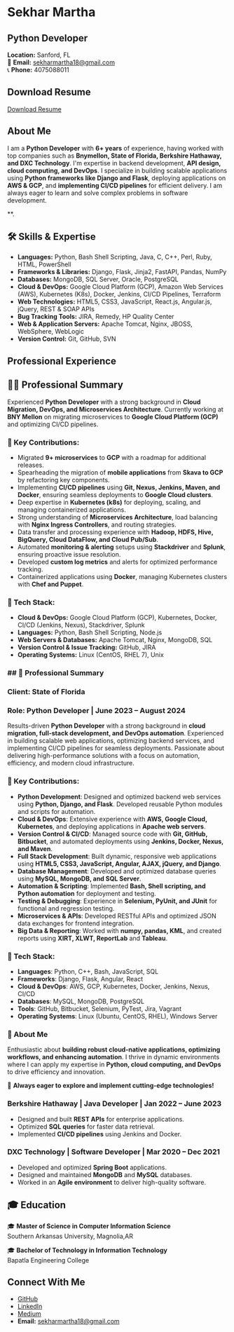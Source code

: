 
# Sekhar Martha

## Python Developer  
**Location:** Sanford, FL  
📧 **Email:** sekharmartha18@gmail.com  
📞 **Phone:** 4075088011  

## Download Resume  
 [Download Resume](https://github.com/Manmadha1/ManmadharaoPatibandla.github.io-portfolio/blob/main/Manmadharao.Paribandla%20Resume.docx)

##  About Me  
I am a **Python Developer** with **6+ years** of experience, having worked with top companies such as **Bnymellon, State of Florida, Berkshire Hathaway, and DXC Technology**. I'm expertise in backend development, **API design, cloud computing, and DevOps**. I specialize in building scalable applications using **Python frameworks like Django and Flask**, deploying applications on **AWS & GCP**, and **implementing CI/CD pipelines** for efficient delivery. I am always eager to learn and solve complex problems in software development.

**.


## 🛠 Skills & Expertise  

- **Languages:** Python, Bash Shell Scripting, Java, C, C++, Perl, Ruby, HTML, PowerShell  
- **Frameworks & Libraries:** Django, Flask, Jinja2, FastAPI, Pandas, NumPy  
- **Databases:** MongoDB, SQL Server, Oracle, PostgreSQL  
- **Cloud & DevOps:** Google Cloud Platform (GCP), Amazon Web Services (AWS), Kubernetes (K8s), Docker, Jenkins, CI/CD Pipelines, Terraform  
- **Web Technologies:** HTML5, CSS3, JavaScript, React.js, Angular.js, jQuery, REST & SOAP APIs  
- **Bug Tracking Tools:** JIRA, Remedy, HP Quality Center  
- **Web & Application Servers:** Apache Tomcat, Nginx, JBOSS, WebSphere, WebLogic  
- **Version Control:** Git, GitHub, SVN  

##  Professional Experience  

## 👨‍💻 Professional Summary  

Experienced **Python Developer** with a strong background in **Cloud Migration, DevOps, and Microservices Architecture**. 
Currently working at **BNY Mellon** on migrating microservices to **Google Cloud Platform (GCP)** and optimizing CI/CD pipelines.  

### 🔹 Key Contributions:  
- Migrated **9+ microservices** to **GCP** with a roadmap for additional releases.  
- Spearheading the migration of **mobile applications** from **Skava to GCP** by refactoring key components.  
- Implementing **CI/CD pipelines** using **Git, Nexus, Jenkins, Maven, and Docker**, ensuring seamless deployments to **Google Cloud clusters**.  
- Deep expertise in **Kubernetes (k8s)** for deploying, scaling, and managing containerized applications.  
- Strong understanding of **Microservices Architecture**, load balancing with **Nginx Ingress Controllers**, and routing strategies.  
- Data transfer and processing experience with **Hadoop, HDFS, Hive, BigQuery, Cloud DataFlow, and Cloud Pub/Sub**.  
- Automated **monitoring & alerting** setups using **Stackdriver** and **Splunk**, ensuring proactive issue resolution.  
- Developed **custom log metrics** and alerts for optimized performance tracking.  
- Containerized applications using **Docker**, managing Kubernetes clusters with **Chef and Puppet**.  

### 🔹 Tech Stack:  
- **Cloud & DevOps:** Google Cloud Platform (GCP), Kubernetes, Docker, CI/CD (Jenkins, Nexus), Stackdriver, Splunk  
- **Languages:** Python, Bash Shell Scripting, Node.js  
- **Web Servers & Databases:** Apache Tomcat, Nginx, MongoDB, SQL  
- **Version Control & Issue Tracking:** GitHub, JIRA  
- **Operating Systems:** Linux (CentOS, RHEL 7), Unix  

### ## 🚀 Professional Summary  

### Client: **State of Florida**  
### Role: **Python Developer** | **June 2023 – August 2024**  

Results-driven **Python Developer** with a strong background in **cloud migration, full-stack development, and DevOps automation**. Experienced in building scalable web applications, optimizing backend services, and implementing CI/CD pipelines for seamless deployments. Passionate about delivering high-performance solutions with a focus on automation, efficiency, and modern cloud infrastructure.  

### 🔹 Key Contributions:  
- **Python Development**: Designed and optimized backend web services using **Python, Django, and Flask**. Developed reusable Python modules and scripts for automation.  
- **Cloud & DevOps**: Extensive experience with **AWS, Google Cloud, Kubernetes**, and deploying applications in **Apache web servers**.  
- **Version Control & CI/CD**: Managed source code with **Git, GitHub, Bitbucket**, and automated deployments using **Jenkins, Docker, Nexus, and Maven**.  
- **Full Stack Development**: Built dynamic, responsive web applications using **HTML5, CSS3, JavaScript, Angular, AJAX, jQuery, and Django**.  
- **Database Management**: Developed and optimized database queries using **MySQL, MongoDB, and SQL Server**.  
- **Automation & Scripting**: Implemented **Bash, Shell scripting, and Python automation** for deployment and testing.  
- **Testing & Debugging**: Experience in **Selenium, PyUnit, and JUnit** for functional and regression testing.  
- **Microservices & APIs**: Developed RESTful APIs and optimized JSON data exchanges for frontend integration.  
- **Big Data & Reporting**: Worked with **numpy, pandas, KML**, and created reports using **XIRT, XLWT, ReportLab** and **Tableau**.  

### 🔹 Tech Stack:  
- **Languages**: Python, C++, Bash, JavaScript, SQL  
- **Frameworks**: Django, Flask, Angular, React  
- **Cloud & DevOps**: AWS, GCP, Kubernetes, Docker, Jenkins, Nexus, CI/CD  
- **Databases**: MySQL, MongoDB, PostgreSQL  
- **Tools**: GitHub, Bitbucket, Selenium, PyTest, Jira, Vagrant  
- **Operating Systems**: Linux (Ubuntu, CentOS, RHEL), Windows Server  

### 🌟 About Me  
Enthusiastic about **building robust cloud-native applications, optimizing workflows, and enhancing automation**. I thrive in dynamic environments where I can apply my expertise in **Python, cloud computing, and DevOps** to drive efficiency and innovation.  

🚀 **Always eager to explore and implement cutting-edge technologies!**  

### **Berkshire Hathaway | Java Developer | Jan 2022 – June 2023**  
- Designed and built **REST APIs** for enterprise applications.
- Optimized **SQL queries** for faster data retrieval.
- Implemented **CI/CD pipelines** using Jenkins and Docker.

### **DXC Technology | Software Developer | Mar 2020 – Dec 2021**  
- Developed and optimized **Spring Boot** applications.
- Designed and maintained **MongoDB** and **MySQL** databases.
- Worked in an **Agile environment** to deliver high-quality software.

## 🎓 Education  
🎓 **Master of Science in Computer Information Science**  
Southern Arkansas University, Magnolia,AR  

🎓 **Bachelor of Technology in Information Technology**  
Bapatla Engineering College  
  

## Connect With Me  
-  [GitHub](https://github.com/Manmadha1)  
-  [LinkedIn](https://www.linkedin.com/in/Sekhar-Martha/)  
-  [Medium](https://medium.com/@manmadharao.patibandla)  
- **Email:** sekharmartha18@gmail.com  
